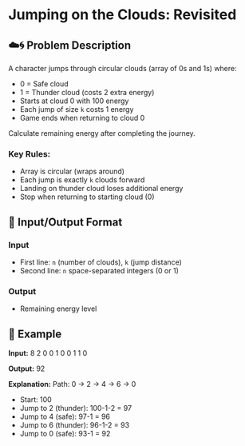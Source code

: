 # Jumping on the Clouds: Revisited

## ☁️🌀 Problem Description
A character jumps through circular clouds (array of 0s and 1s) where:
- 0 = Safe cloud
- 1 = Thunder cloud (costs 2 extra energy)
- Starts at cloud 0 with 100 energy
- Each jump of size `k` costs 1 energy
- Game ends when returning to cloud 0

Calculate remaining energy after completing the journey.

### Key Rules:
- Array is circular (wraps around)
- Each jump is exactly `k` clouds forward
- Landing on thunder cloud loses additional energy
- Stop when returning to starting cloud (0)

## 🎯 Input/Output Format

### Input
- First line: `n` (number of clouds), `k` (jump distance)
- Second line: `n` space-separated integers (0 or 1)

### Output
- Remaining energy level

## 📝 Example

**Input:**
8 2
0 0 1 0 0 1 1 0


**Output:**
92


**Explanation:**
Path: 0 → 2 → 4 → 6 → 0
- Start: 100
- Jump to 2 (thunder): 100-1-2 = 97
- Jump to 4 (safe): 97-1 = 96
- Jump to 6 (thunder): 96-1-2 = 93
- Jump to 0 (safe): 93-1 = 92 